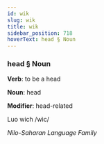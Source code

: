 ```yaml
---
id: wik
slug: wik
title: wik
sidebar_position: 718
hoverText: head § Noun
---
```


### head § Noun

**Verb**: to be a head

**Noun**: head

**Modifier**: head-related

Luo wich /wìc/

*Nilo-Saharan Language Family*